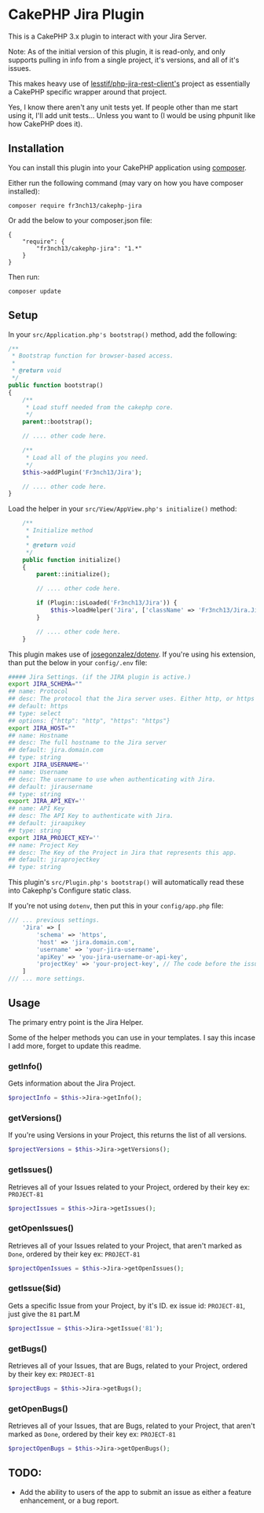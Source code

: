 # CakePHP Jira Plugin

This is a CakePHP 3.x plugin to interact with your Jira Server.

Note: As of the initial version of this plugin, it is read-only,
and only supports pulling in info from a single project, it's versions, and all of it's issues.

This makes heavy use of [lesstif/php-jira-rest-client's](https://github.com/lesstif/php-jira-rest-client) project as essentially a CakePHP specific wrapper around that project.

Yes, I know there aren't any unit tests yet. If people other than me start using it, I'll add unit tests... Unless you want to (I would be using phpunit like how CakePHP does it).

## Installation

You can install this plugin into your CakePHP application using [composer](http://getcomposer.org).

Either run the following command (may vary on how you have composer installed):

```
composer require fr3nch13/cakephp-jira
```

Or add the below to your composer.json file:

```
{
    "require": {
        "fr3nch13/cakephp-jira": "1.*"
    }
}
```

Then run:
```
composer update
```

## Setup

In your `src/Application.php's bootstrap()` method, add the following:
```php
/**
 * Bootstrap function for browser-based access.
 *
 * @return void
 */
public function bootstrap()
{
    /**
     * Load stuff needed from the cakephp core.
     */
    parent::bootstrap();

    // .... other code here.

    /**
     * Load all of the plugins you need.
     */
    $this->addPlugin('Fr3nch13/Jira');

    // .... other code here.
}
```

Load the helper in your `src/View/AppView.php's initialize()` method:
```php
    /**
     * Initialize method
     *
     * @return void
     */
    public function initialize()
    {
        parent::initialize();

        // .... other code here.

        if (Plugin::isLoaded('Fr3nch13/Jira')) {
            $this->loadHelper('Jira', ['className' => 'Fr3nch13/Jira.Jira']);
        }

        // .... other code here.
    }
```

This plugin makes use of [josegonzalez/dotenv](https://github.com/josegonzalez/php-dotenv). If you're using his extension, than put the below in your `config/.env` file:
```bash
##### Jira Settings. (if the JIRA plugin is active.)
export JIRA_SCHEMA=""
## name: Protocol
## desc: The protocol that the Jira server uses. Either http, or https
## default: https
## type: select
## options: {"http": "http", "https": "https"}
export JIRA_HOST=""
## name: Hostname
## desc: The full hostname to the Jira server
## default: jira.domain.com
## type: string
export JIRA_USERNAME=''
## name: Username
## desc: The username to use when authenticating with Jira.
## default: jirausername
## type: string
export JIRA_API_KEY=''
## name: API Key
## desc: The API Key to authenticate with Jira.
## default: jiraapikey
## type: string
export JIRA_PROJECT_KEY=''
## name: Project Key
## desc: The Key of the Project in Jira that represents this app.
## default: jiraprojectkey
## type: string
```
This plugin's `src/Plugin.php's bootstrap()` will automatically read these into Cakephp's Configure static class.

If you're not using `dotenv`, then put this in your `config/app.php` file:
```php
/// ... previous settings.
    'Jira' => [
        'schema' => 'https',
        'host' => 'jira.domain.com',
        'username' => 'your-jira-username',
        'apiKey' => 'you-jira-username-or-api-key',
        'projectKey' => 'your-project-key', // The code before the issue id ex: PROJECT-81, it would be PROJECT.
    ]
/// ... more settings.
```

## Usage

The primary entry point is the Jira Helper.

Some of the helper methods you can use in your templates. I say this incase I add more, forget to update this readme.

### getInfo()
Gets information about the Jira Project.

```php
$projectInfo = $this->Jira->getInfo();
```

### getVersions()
If you're using Versions in your Project, this returns the list of all versions.

```php
$projectVersions = $this->Jira->getVersions();
```

### getIssues()
Retrieves all of your Issues related to your Project, ordered by their key ex: `PROJECT-81`

```php
$projectIssues = $this->Jira->getIssues();
```

### getOpenIssues()
Retrieves all of your Issues related to your Project, that aren't marked as `Done`, ordered by their key ex: `PROJECT-81`

```php
$projectOpenIssues = $this->Jira->getOpenIssues();
```

### getIssue($id)
Gets a specific Issue from your Project, by it's ID. ex issue id: `PROJECT-81`, just give the `81` part.M

```php
$projectIssue = $this->Jira->getIssue('81');
```

### getBugs()
Retrieves all of your Issues, that are Bugs, related to your Project, ordered by their key ex: `PROJECT-81`

```php
$projectBugs = $this->Jira->getBugs();
```

### getOpenBugs()
Retrieves all of your Issues, that are Bugs, related to your Project, that aren't marked as `Done`, ordered by their key ex: `PROJECT-81`

```php
$projectOpenBugs = $this->Jira->getOpenBugs();
```

## TODO:
- Add the ability to users of the app to submit an issue as either a feature enhancement, or a bug report.
